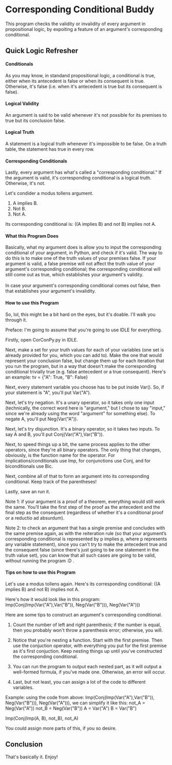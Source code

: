 # Corresponding Conditional Buddy
This program checks the validity or invalidity of every argument in propositional logic, by expoiting a feature of an argument's corresponding conditional.
</br>


<h2>Quick Logic Refresher</h2>
<h4>Conditionals</h4>

As you may know, in standand propositional logic, a conditional is true, either when its antecedent is false or when its consequent is true. Otherwise, it's false (i.e. when it's antecedent is true but its consequent is false). 

<h4>Logical Validity</h4>

An argument is said to be valid whenever it's not possible for its premises to true but its conclusion false.

<h4>Logical Truth</h4>

A statement is a logical truth whenever it's impossible to be false. On a truth table, the statement has true in every row. 

<h4>Corresponding Conditionals</h4>

Lastly, every argument has what's called a "corresponding conditional." If the argument is valid, it's corresponding conditional is a logical truth. Otherwise, it's not.

Let's condider a modus tollens argument. 

1. A implies B.
2. Not B.
3. Not A.

Its corresponding conditional is: ((A implies B) and not B) implies not A. 

<h4>What this Program Does</h4>
Basically, what my argument does is allow you to input the corresponding conditional of your argument, in Python, and check if it's valid. The way to do this is to make one of the truth values of your premises false. If your argument is valid, a false premise will not affect the truth value of your argument's corresponding conditional; the corresponding conditional will still come out as true, which establishes your argument's validity.</br>
</br>
In case your argument's corresponding conditional comes out false, then that establishes your argument's invalidity.

<h4>How to use this Program </h4>

So, lol, this might be a bit hard on the eyes, but it's doable. I'll walk you through it.

Preface: I'm going to assume that you're going to use IDLE for everything. 

Firstly, open CorConPy.py in IDLE.

Next, make a set for your truth values for each of your variables (one set is already provided for you, which you can add to). Make the one that would represent your conclusion false, but change them up for each iteration that you run the program, but in a way that doesn't make the corresponding conditional trivially true (e.g. false antecedent or a true consequent). Here's an example: tv = {"A": True, "B": False}

Next, every statement variable you choose has to be put inside Var(). So, if your statement is "A", you'll put Var("A"). 

Next, let's try negation. It's a unary operator, so it takes only one input (technically, the correct word here is "argument," but I chose to say "input," since we're already using the word "argument" for something else). To negate A, you'll put Neg(Var("A")). 

Next, let's try disjunction. It's a binary operator, so it takes two inputs. To say A and B, you'll put Conj(Var("A"),Var("B")).

Next, to speed things up a bit, the same process applies to the other operators, since they're all binary operators. The only thing that changes, obviously, is the function name for the operator. For implications/conditionals use Imp, for conjunctions use Conj, and for biconditionals use Bic. 

Next, combine all of that to form an argument into its corresponding conditional. Keep track of the parentheses!

Lastly, save an run it.

Note 1: if your argument is a proof of a theorem, everything would still work the same. You’ll take the first step of the proof as the antecedent and the final step as the consequent (regardless of whether it's a conditional proof or a reductio ad absurdum). 

Note 2: to check an argument that has a single premise and concludes with the same premise again, as with the reiteration rule (so that your argument’s corresponding conditional is represented by p implies p, where p represents any variable statement), since you can’t try to make the antecedent true and the consequent false (since there's just going to be one statement in the truth value set), you can know that all such cases are going to be valid, without running the program :D .


<h4> Tips on how to use this Program </h4>

Let's use a modus tollens again. Here's its corresponding conditional: ((A implies B) and not B) implies not A. 

Here's how it would look like in this program: Imp(Conj(Imp(Var("A"),Var("B")), Neg(Var("B"))), Neg(Var("A")))

Here are some tips to construct an argument's corresponding conditional. 

1. Count the number of left and right parenthesis; if the number is equal, then you probably won't throw a parenthesis error; otherwise, you will.

2. Notice that you're nesting a function. Start with the first premise. Then use the conjuction  operator, with everything you put for the first premise as it's first conjuction. Keep nesting things up until you've constructed the corresponding conditional.

3. You can run the program to output each nested part, as it will output a well-formed formula, if you've made one. Otherwise, an error will occur.

4. Last, but not least, you can assign a lot of the code to different variables. 

Example: using the code from above: Imp(Conj(Imp(Var("A"),Var("B")), Neg(Var("B"))), Neg(Var("A"))), we can simplify it like this:
not_A = Neg(Var("A"))
not_B = Neg(Var("B"))
A = Var("A")
B = Var("B")

Imp(Conj(Imp(A, B), not_B), not_A)

You could assign more parts of this, if you so desire.  

<h2> Conclusion </h2>

That's basically it. Enjoy!

